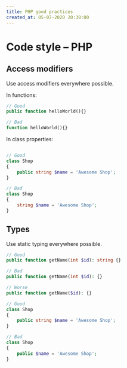 ```yaml
---
title: PHP good practices
created_at: 05-07-2020 20:30:00
---
```

# Code style – PHP

## Access modifiers

Use access modifiers everywhere possible.

In functions:

```php
// Good
public function helloWorld(){}

// Bad
function helloWorld(){}
```

In class properties:
```php

// Good
class Shop
{
    public string $name = 'Awesome Shop';
}

// Bad
class Shop
{
    string $name = 'Awesome Shop';
}
```

## Types

Use static typing everywhere possible.

```php
// Good
public function getName(int $id): string {}

// Bad
public function getName(int $id): {}

// Worse
public function getName($id): {}
```

```php
// Good
class Shop
{
    public string $name = 'Awesome Shop';
}

// Bad
class Shop
{
    public $name = 'Awesome Shop';
}
```

